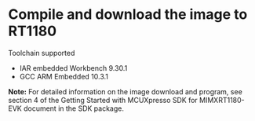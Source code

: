 # Compile and download the image to RT1180

Toolchain supported

-   IAR embedded Workbench 9.30.1
-   GCC ARM Embedded 10.3.1

**Note:** For detailed information on the image download and program, see section 4 of the Getting Started with MCUXpresso SDK for MIMXRT1180-EVK document in the SDK package.


